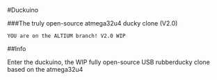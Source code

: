 #Duckuino


###The truly open-source atmega32u4 ducky clone (V2.0)


```YOU are on the ALTIUM branch! V2.0 WIP```

##Info

Enter the duckuino, the WIP fully open-source USB rubberducky clone based on the atmega32u4